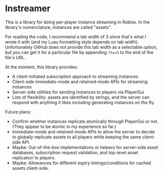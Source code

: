# Instreamer

This is a library for doing per-player instance streaming in Roblox. In the library's nomenclature, instances are called "assets".

For reading the code, I recommend a tab width of 3 since that's what I wrote it with (and my Luau formatting style depends on tab width). Unfortunately GitHub does not provide this tab width as a selectable option, but you can get it for a particular file by appending `?ts=3` to the end of the file's URL.

At the moment, this library provides:
- A client-initiated subscription approach to streaming instances
- Client-side immediate-mode and retained-mode APIs for streaming instances
- Server-side utilities for sending instances to players via PlayerGui
- Lots of flexibility: assets are identified by strings, and the server can respond with anything it likes including generating instances on the fly.

Future plans:
- Confirm whether instances replicate atomically through PlayerGui or not. (They appear to be atomic in my experience so far.)
- Immediate-mode and retained-mode APIs to allow the server to decide to globally replicate assets to all players while keeping the same client-side API.
- Maybe: Out-of-the-box implementations or helpers for server-side asset databases, subscription request validation, and top-level asset replication to players.
- Maybe: Allowances for different expiry timings/conditions for cached assets client-side.
